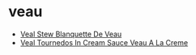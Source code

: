 # veau

 * [Veal Stew Blanquette De Veau](index/v/veal-stew-blanquette-de-veau-104763.json)
 * [Veal Tournedos In Cream Sauce Veau A La Creme](index/v/veal-tournedos-in-cream-sauce-veau-a-la-creme-104764.json)
